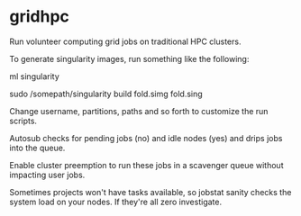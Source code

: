# gridhpc

Run volunteer computing grid jobs on traditional HPC clusters.

To generate singularity images, run something like the following:

ml singularity

sudo /somepath/singularity build fold.simg fold.sing

Change username, partitions, paths and so forth to customize the run scripts.

Autosub checks for pending jobs (no) and idle nodes (yes) and drips jobs into the queue.

Enable cluster preemption to run these jobs in a scavenger queue without impacting user jobs.

Sometimes projects won't have tasks available, so jobstat sanity checks the system load on your nodes.  If they're all zero investigate.
